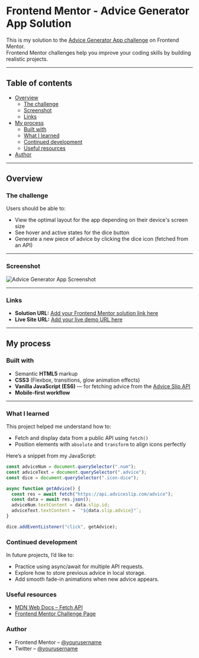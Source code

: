 # Frontend Mentor - Advice Generator App Solution

This is my solution to the [Advice Generator App challenge](https://www.frontendmentor.io/challenges/advice-generator-app-QdUG-13db) on Frontend Mentor.  
Frontend Mentor challenges help you improve your coding skills by building realistic projects.

---

## Table of contents

- [Overview](#overview)
  - [The challenge](#the-challenge)
  - [Screenshot](#screenshot)
  - [Links](#links)
- [My process](#my-process)
  - [Built with](#built-with)
  - [What I learned](#what-i-learned)
  - [Continued development](#continued-development)
  - [Useful resources](#useful-resources)
- [Author](#author)

---

## Overview

### The challenge

Users should be able to:

- View the optimal layout for the app depending on their device's screen size  
- See hover and active states for the dice button  
- Generate a new piece of advice by clicking the dice icon (fetched from an API)

---

### Screenshot

![Advice Generator App Screenshot](./screenshot.jpg)

---

### Links

- **Solution URL:** [Add your Frontend Mentor solution link here](#)
- **Live Site URL:** [Add your live demo URL here](#)

---

## My process

### Built with

- Semantic **HTML5** markup  
- **CSS3** (Flexbox, transitions, glow animation effects)  
- **Vanilla JavaScript (ES6)** — for fetching advice from the [Advice Slip API](https://api.adviceslip.com/advice)  
- **Mobile-first workflow**

---

### What I learned

This project helped me understand how to:

- Fetch and display data from a public API using `fetch()`  
- Position elements with `absolute` and `transform` to align icons perfectly  

Here’s a snippet from my JavaScript:

```js
const adviceNum = document.querySelector(".num");
const adviceText = document.querySelector(".advice");
const dice = document.querySelector(".icon-dice");

async function getAdvice() {
  const res = await fetch("https://api.adviceslip.com/advice");
  const data = await res.json();
  adviceNum.textContent = data.slip.id;
  adviceText.textContent = `"${data.slip.advice}"`;
}

dice.addEventListener("click", getAdvice);
```

### Continued development
In future projects, I’d like to:
- Practice using async/await for multiple API requests.
- Explore how to store previous advice in local storage.
- Add smooth fade-in animations when new advice appears.

### Useful resources
- [MDN Web Docs – Fetch API](https://developer.mozilla.org/en-US/docs/Web/API/Fetch_API)
- [Frontend Mentor Challenge Page](https://www.frontendmentor.io/challenges/advice-generator-app-QdUG-13db)

### Author

- Frontend Mentor – [@yourusername](https://www.frontendmentor.io/profile/yourusername)
- Twitter – [@yourusername](https://www.twitter.com/yourusername)
